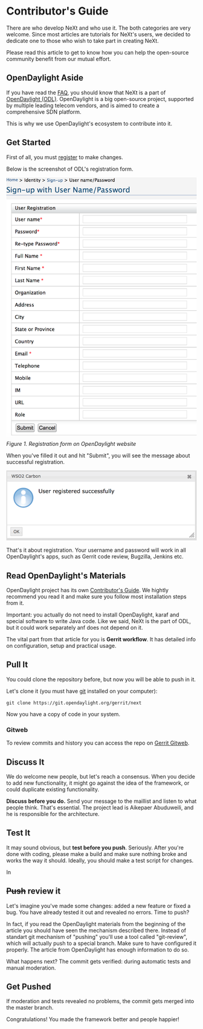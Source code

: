 # Contributor's Guide
There are who develop NeXt and who use it. The both categories are very welcome. Since most articles are tutorials for NeXt's users, we decided to dedicate one to those who wish to take part in creating NeXt.

Please read this article to get to know how you can help the open-source community benefit from our mutual effort.

## OpenDaylight Aside
If you have read the [FAQ](faq.md), you should know that NeXt is a part of [OpenDaylight (ODL)](https://opendaylight.org). OpenDaylight is a big open-source project, supported by multiple leading telecom vendors, and is aimed to create a comprehensive SDN platform. 

This is why we use OpenDaylight's ecosystem to contribute into it.

## Get Started
First of all, you must [register](https://identity.opendaylight.org/carbon/user-registration/user-registration.jsp) to make changes.

Below is the screenshot of ODL's registration form.

![](../images/contributors-guide/odl-registration.png)
*Figure 1. Registration form on OpenDaylight website*

When you've filled it out and hit "Submit", you will see the message about successful registration.

![](../images/contributors-guide/successful-registration.png)

That's it about registration. Your username and password will work in all OpenDaylight's apps, such as Gerrit code review, Bugzilla, Jenkins etc.

## Read OpenDaylight's Materials
OpenDaylight project has its own [Contributor's Guide](https://wiki.opendaylight.org/view/GettingStarted:Pulling,_Hacking,_and_Pushing_All_the_Code_from_the_CLI). We hightly recommend you read it and make sure you follow most installation steps from it.

Important: you actually do not need to install OpenDaylight, karaf and special software to write Java code. Like we said, NeXt is the part of ODL, but it could work separately anf does not depend on it. 

The vital part from that article for you is **Gerrit workflow**. It has detailed info on configuration, setup and practical usage. 

## Pull It
You could clone the repository before, but now you will be able to push in it.

Let's clone it (you must have [git](https://git-scm.com) installed on your computer):

```Shell
git clone https://git.opendaylight.org/gerrit/next
```

Now you have a copy of code in your system.

### Gitweb
To review commits and history you can access the repo on [Gerrit Gitweb](https://git.opendaylight.org/gerrit/gitweb?p=next.git;a=summary).

## Discuss It
We do welcome new people, but let's reach a consensus. When you decide to add new functionality, it might go against the idea of the framework, or could duplicate existing functionality.

**Discuss before you do.** Send your message to the maillist and listen to what people think. That's essential. The project lead is Aikepaer Abuduweili, and he is responsible for the architecture. 

## Test It
It may sound obvious, but **test before you push**. Seriously. After you're done with coding, please make a build and make sure nothing broke and works the way it should. Ideally, you should make a test script for changes.

In 

## ~~Push~~ review it
Let's imagine you've made some changes: added a new feature or fixed a bug. You have already tested it out and revealed no errors. Time to push?

In fact, if you read the OpenDaylight materials from the beginning of the article you should have seen the mechanism described there. Instead of standart git mechanism of "pushing" you'll use a tool called "git-review", which will actually push to a special branch. Make sure to have configured it properly. The article from OpenDaylight has enough information to do so.

What happens next? The commit gets verified: during automatic tests and manual moderation.

## Get Pushed
If moderation and tests revealed no problems, the commit gets merged into the master branch.

Congratulations! You made the framework better and people happier!